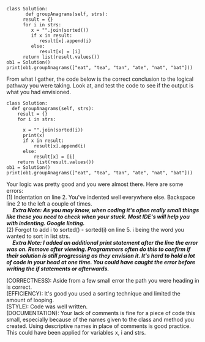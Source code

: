 ```
class Solution:
       def groupAnagrams(self, strs):
      result = {}
      for i in strs:
         x = "".join(sorted())
         if x in result:
            result[x].append(i)
         else:
            result[x] = [i]
      return list(result.values())
ob1 = Solution()
print(ob1.groupAnagrams(["eat", "tea", "tan", "ate", "nat", "bat"]))
```
<!-- SEE HELP BELOW -->
From what I gather, the code below is the correct conclusion to the logical pathway you were taking. Look at, and test the code to see if the output is what you had envisioned. 
```
class Solution: 
  def groupAnagrams(self, strs):
    result = {}
    for i in strs:
  
      x = "".join(sorted(i))
      print(x)
      if x in result:
          result[x].append(i)
      else:
          result[x] = [i]
    return list(result.values())
ob1 = Solution()
print(ob1.groupAnagrams(["eat", "tea", "tan", "ate", "nat", "bat"]))
```
<!-- COMMENTS -->
Your logic was pretty good and you were almost there. Here are some errors:<br>
(1) Indentation on line 2. You've indented well everywhere else. Backspace line 2 to the left a couple of times.<br>
&nbsp;&nbsp;&nbsp;&nbsp;***Extra Note: As you may know, when coding it's often really small things like these you need to check when your stuck. Most IDE's will help you with indenting. Google linting.*** <br>
(2) Forgot to add i to sorted() - sorted(i) on line 5. i being the word you wanted to sort in list strs.<br>
&nbsp;&nbsp;&nbsp;&nbsp;***Extra Note: I added an additional print statement after the line the error was on. Remove after viewing. Programmers often do this to confirm if their solution is still progressing as they envision it. It's hard to hold a lot of code in your head at one time. You could have caught the error before writing the if statements or afterwards.*** <br>

(CORRECTNESS):    Aside from a few small error the path you were heading in is correct.<br>
(EFFICIENCY):     It's good you used a sorting technique and limited the amount of looping.<br>
(STYLE):          Code was well written.<br>
(DOCUMENTATION):  Your lack of comments is fine for a piece of code this small, especially because of the names given to the class and method you created. Using descriptive names in place of comments is good practice. This could have been applied for variables x, i and strs. 
